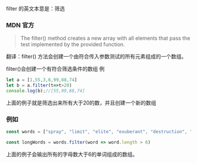 filter  的英文本意是：筛选

### MDN 官方
> The filter() method creates a new array with all elements that pass the test implemented by the provided function.

翻译：filter() 方法会创建一个由符合传入参数测试的所有元素组成的一个数组。

filter()会创建一个有符合筛选条件的数组
例
```js
let a = [1,55,3,6,99,88,74]
let b = a.filter(t=>t>20)
console.log(b);//[55,99,88,74]
```
上面的例子就是筛选出来所有大于20的数，并且创建一个新的数组

### 例如
```js
const words = ["spray", "limit", "elite", "exuberant", "destruction", "present"]

const longWords = words.filter(word => word.length > 6)
```
上面的例子会输出所有的字母数大于6的单词组成的数组。
